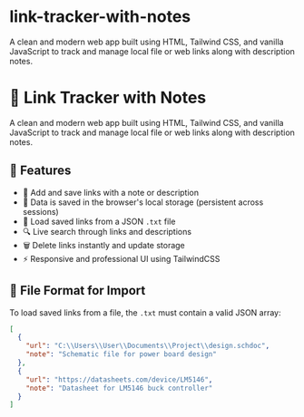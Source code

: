 # link-tracker-with-notes
A clean and modern web app built using HTML, Tailwind CSS, and vanilla JavaScript to track and manage local file or web links along with description notes.


# 📁 Link Tracker with Notes

A clean and modern web app built using HTML, Tailwind CSS, and vanilla JavaScript to track and manage local file or web links along with description notes.

## 🚀 Features

- 📌 Add and save links with a note or description
- 💾 Data is saved in the browser's local storage (persistent across sessions)
- 📂 Load saved links from a JSON `.txt` file
- 🔍 Live search through links and descriptions
- 🗑️ Delete links instantly and update storage
- ⚡ Responsive and professional UI using TailwindCSS

## 📁 File Format for Import

To load saved links from a file, the `.txt` must contain a valid JSON array:
```json
[
  {
    "url": "C:\\Users\\User\\Documents\\Project\\design.schdoc",
    "note": "Schematic file for power board design"
  },
  {
    "url": "https://datasheets.com/device/LM5146",
    "note": "Datasheet for LM5146 buck controller"
  }
]
